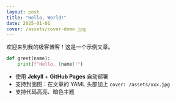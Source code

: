 ```yaml
---
layout: post
title: "Hello, World!"
date: 2025-01-01
cover: /assets/cover-demo.jpg
---
```


欢迎来到我的极客博客！这是一个示例文章。

```python
def greet(name):
    print(f"Hello, {name}!")
```

- 使用 **Jekyll** + **GitHub Pages** 自动部署
- 支持封面图：在文章的 YAML 头部加上 `cover: /assets/xxx.jpg`
- 支持代码高亮、暗色主题
